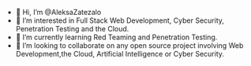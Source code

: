 - 👋 Hi, I’m @AleksaZatezalo
- 👀 I’m interested in Full Stack Web Development, Cyber Security, Penetration Testing and the Cloud.
- 🌱 I’m currently learning Red Teaming and Penetration Testing. 
- 💞️ I’m looking to collaborate on any open source project involving Web Development,the Cloud, Artificial Intelligence or Cyber Security.

<!---
AleksaZatezalo/AleksaZatezalo is a ✨ special ✨ repository because its `README.md` (this file) appears on your GitHub profile.
You can click the Preview link to take a look at your changes.
--->
